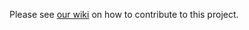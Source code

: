 Please see [our wiki](https://github.com/microsoft/vscode-pylint/wiki) on how to contribute to this project.
